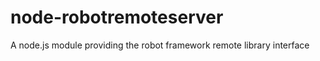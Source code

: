 node-robotremoteserver
======================

A node.js module providing the robot framework remote library interface 